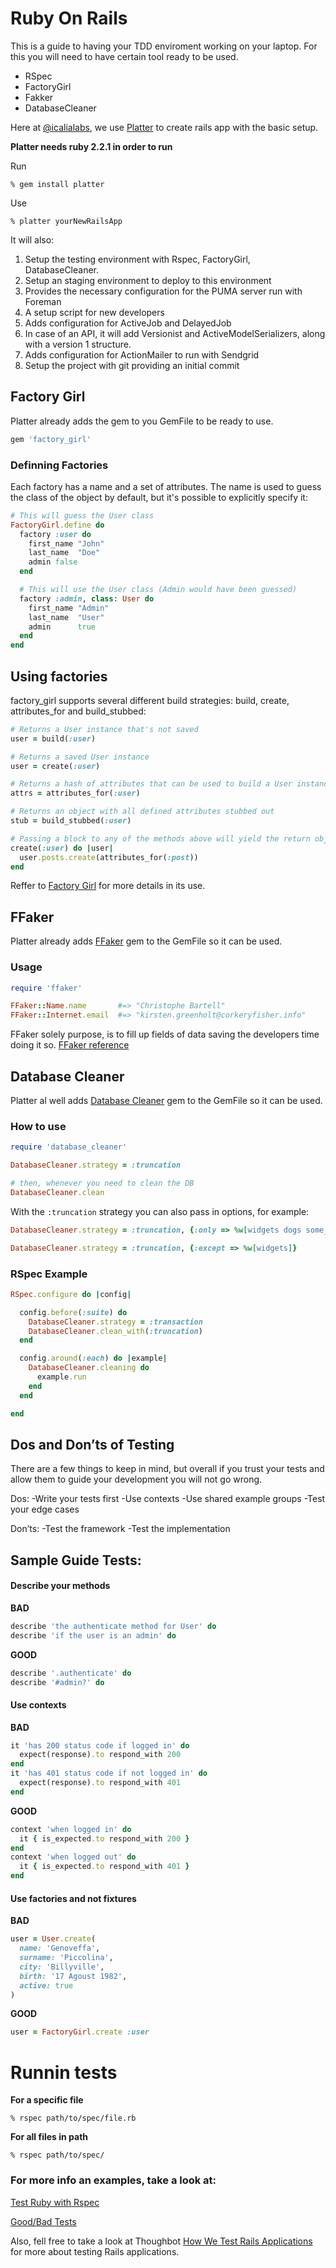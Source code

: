 # Ruby On Rails

This is a guide to having your TDD enviroment working on your laptop. For this you will need to have certain tool ready to be used.

- RSpec
- FactoryGirl
- Fakker
- DatabaseCleaner

Here at [@icalialabs](http://icalialabs.com), we use [Platter](https://github.com/IcaliaLabs/platter) to create rails app with the basic setup.

**Platter needs ruby 2.2.1 in order to run**

Run

```console
% gem install platter
```

Use

```console
% platter yourNewRailsApp
```

It will also:

1. Setup the testing environment with Rspec, FactoryGirl, DatabaseCleaner.
2. Setup an staging environment to deploy to this environment
3. Provides the necessary configuration for the PUMA server run with Foreman
4. A setup script for new developers
5. Adds configuration for ActiveJob and DelayedJob
6. In case of an API, it will add Versionist and ActiveModelSerializers, along with a version 1 structure.
7. Adds configuration for ActionMailer to run with Sendgrid
8. Setup the project with git providing an initial commit


## Factory Girl

Platter already adds the gem to you GemFile to be ready to use.

```ruby
gem 'factory_girl'
```

### Definning Factories

Each factory has a name and a set of attributes. The name is used to guess the class of the object by default, but it's possible to explicitly specify it:

```ruby
# This will guess the User class
FactoryGirl.define do
  factory :user do
    first_name "John"
    last_name  "Doe"
    admin false
  end

  # This will use the User class (Admin would have been guessed)
  factory :admin, class: User do
    first_name "Admin"
    last_name  "User"
    admin      true
  end
end
```

Using factories
---------------

factory\_girl supports several different build strategies: build, create, attributes\_for and build\_stubbed:

```ruby
# Returns a User instance that's not saved
user = build(:user)

# Returns a saved User instance
user = create(:user)

# Returns a hash of attributes that can be used to build a User instance
attrs = attributes_for(:user)

# Returns an object with all defined attributes stubbed out
stub = build_stubbed(:user)

# Passing a block to any of the methods above will yield the return object
create(:user) do |user|
  user.posts.create(attributes_for(:post))
end
```

Reffer to [Factory Girl](https://github.com/thoughtbot/factory_girl) for more details in its use.

## FFaker 

Platter already adds [FFaker](http://rubygems.org/gems/ffaker) gem to the GemFile so it can be used.

### Usage

```ruby
require 'ffaker'

FFaker::Name.name       #=> "Christophe Bartell"
FFaker::Internet.email  #=> "kirsten.greenholt@corkeryfisher.info"
```

FFaker solely purpose, is to fill up fields of data saving the developers time doing it so. [FFaker reference](https://github.com/ffaker/ffaker/blob/master/REFERENCE.md)

## Database Cleaner

Platter al well adds [Database Cleaner](https://github.com/DatabaseCleaner/database_cleaner) gem to the GemFile so it can be used.

### How to use

```ruby
require 'database_cleaner'

DatabaseCleaner.strategy = :truncation

# then, whenever you need to clean the DB
DatabaseCleaner.clean
```

With the `:truncation` strategy you can also pass in options, for example:

```ruby
DatabaseCleaner.strategy = :truncation, {:only => %w[widgets dogs some_other_table]}
```

```ruby
DatabaseCleaner.strategy = :truncation, {:except => %w[widgets]}
```


### RSpec Example

```ruby
RSpec.configure do |config|

  config.before(:suite) do
    DatabaseCleaner.strategy = :transaction
    DatabaseCleaner.clean_with(:truncation)
  end

  config.around(:each) do |example|
    DatabaseCleaner.cleaning do
      example.run
    end
  end

end
```
## Dos and Don’ts of Testing

There are a few things to keep in mind, but overall if you trust your tests and allow them to guide your development you will not go wrong.

Dos:
-Write your tests first
-Use contexts
-Use shared example groups
-Test your edge cases

Don’ts:
-Test the framework
-Test the implementation

## Sample Guide Tests:

#### Describe your methods

**BAD**
```ruby
describe 'the authenticate method for User' do
describe 'if the user is an admin' do
```

**GOOD**
```ruby
describe '.authenticate' do
describe '#admin?' do
```

#### Use contexts

**BAD**
```ruby
it 'has 200 status code if logged in' do
  expect(response).to respond_with 200
end
it 'has 401 status code if not logged in' do
  expect(response).to respond_with 401
end
```

**GOOD**
```ruby
context 'when logged in' do
  it { is_expected.to respond_with 200 }
end
context 'when logged out' do
  it { is_expected.to respond_with 401 }
end
```

#### Use factories and not fixtures

**BAD**
```ruby
user = User.create(
  name: 'Genoveffa',
  surname: 'Piccolina',
  city: 'Billyville',
  birth: '17 Agoust 1982',
  active: true
)
```

**GOOD**
```ruby
user = FactoryGirl.create :user
```

# Runnin tests

**For a specific file**
```console
% rspec path/to/spec/file.rb
```

**For all files in path**
```console
% rspec path/to/spec/
```

### For more info an examples, take a look at:

[Test Ruby with Rspec](http://cjbrock.github.io/blog/2012/10/16/testing-in-ruby-with-rspec/)

[Good/Bad Tests](http://betterspecs.org)

Also, fell free to take a look at Thoughbot [How We Test Rails Applications](https://robots.thoughtbot.com/how-we-test-rails-applications) for more about testing Rails applications.
